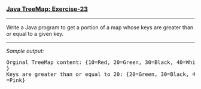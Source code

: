 ### [Java TreeMap: Exercise-23](https://www.w3resource.com/java-exercises/collection/java-collection-tree-map-exercise-23.php)

***
<p>Write a Java program to get a portion of a map whose keys are greater than or equal to a given key.</p>

***
_Sample output:_
<pre class="output">
Orginal TreeMap content: {10=Red, 20=Green, 30=Black, 40=White, 50=Pink
}                                                                      
Keys are greater than or equal to 20: {20=Green, 30=Black, 40=White, 50
=Pink}</pre>